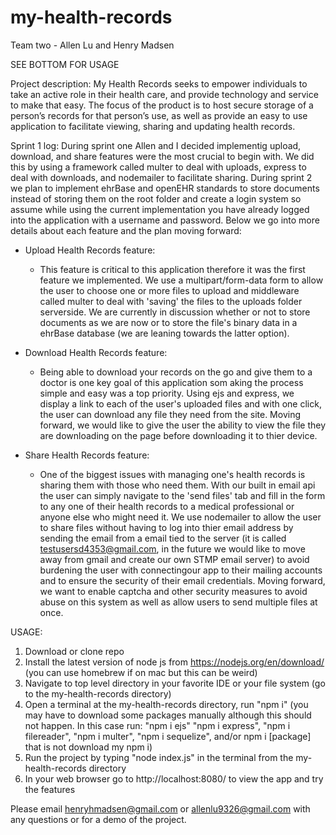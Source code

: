 # my-health-records
Team two - Allen Lu and Henry Madsen

SEE BOTTOM FOR USAGE

Project description: My Health Records seeks to empower individuals to take an active role in their health care, and provide technology and service to make that easy. The focus of the product is to host secure storage of a person’s records for that person’s use, as well as provide an easy to use application to facilitate viewing, sharing and updating health records.

Sprint 1 log:
During sprint one Allen and I decided implementig upload, download, and share features were the most crucial to begin with. We did this by using a framework called multer to deal with uploads, express to deal with downloads, and nodemailer to facilitate sharing. During sprint 2 we plan to implement ehrBase and openEHR standards to store documents instead of storing them on the root folder and create a login system so assume while using the current implementation you have already logged into the application with a username and password. Below we go into more details about each feature and the plan moving forward:

- Upload Health Records feature:
  - This feature is critical to this application therefore it was the first feature we implemented. We use a multipart/form-data form to allow the user to choose       one or more files to upload and middleware called multer to deal with 'saving' the files to the uploads folder serverside. We are currently in discussion           whether or not to store documents as we are now or to store the file's binary data in a ehrBase database (we are leaning towards the latter option).

- Download Health Records feature: 
  -  Being able to download your records on the go and give them to a doctor is one key goal of this application som aking the process simple and easy was a top          priority. Using ejs and express, we display a link to each of the user's uploaded files and with one click, the user can download any file they need from the        site. Moving forward, we would like to give the user the ability to view the file they are downloading on the page before downloading it to thier device.

- Share Health Records feature: 
  - One of the biggest issues with managing one's health records is sharing them with those who need them. With our built in email api the user can simply navigate     to the 'send files' tab and fill in the form to any one of their health records to a medical professional or anyone else who might need it. We use nodemailer to     allow the user to share files without having to log into thier email address by sending the email from a email tied to the server (it is called                     testusersd4353@gmail.com, in the future we would like to move away from gmail and create our own STMP email server) to avoid burdening the user with                 connectingour app to their mailing accounts and to ensure the security of their email credentials. Moving forward, we want to enable captcha and other security     measures to avoid abuse on this system as well as allow users to send multiple files at once.

USAGE: 
1. Download or clone repo
2. Install the latest version of node js from https://nodejs.org/en/download/ (you can use homebrew if on mac but this can be weird)
3. Navigate to top level directory in your favorite IDE or your file system (go to the my-health-records directory)
4. Open a terminal at the my-health-records directory, run "npm i" (you may have to download some packages manually although this should not happen. In this case run: "npm i ejs" "npm i express", "npm i filereader", "npm i multer", "npm i sequelize", and/or npm i [package] that is not download my npm i)
5. Run the project by typing "node index.js" in the terminal from the my-health-records directory 
6. In your web browser go to http://localhost:8080/ to view the app and try the features

Please email henryhmadsen@gmail.com or allenlu9326@gmail.com with any questions or for a demo of the project. 
